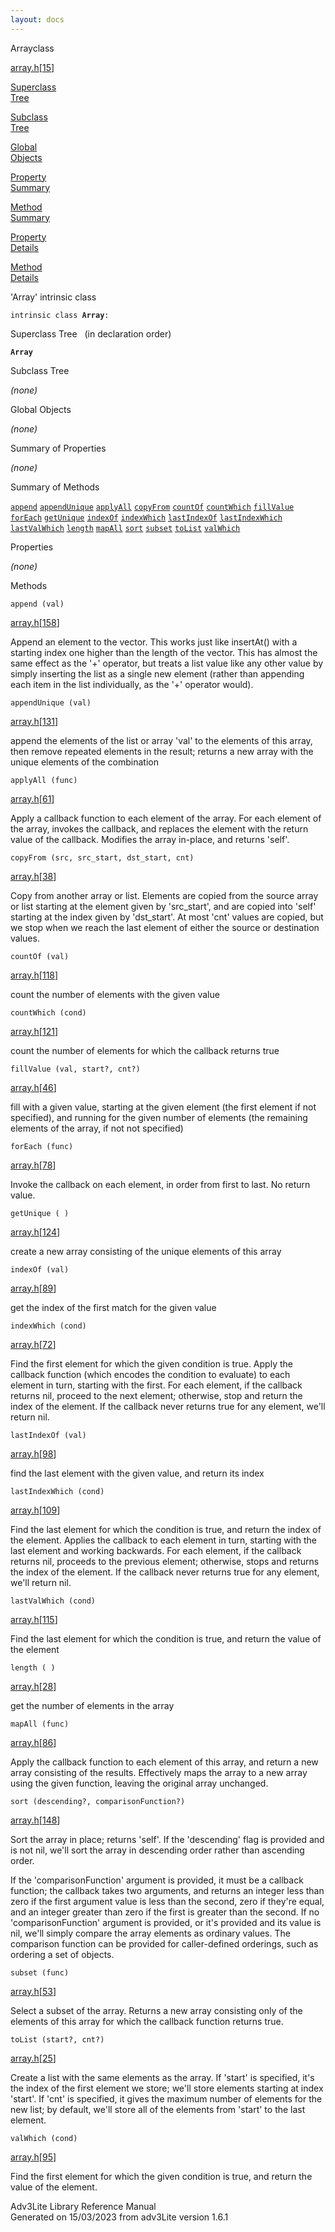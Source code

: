 ```yaml
---
layout: docs
---
```

<span class="title">Array</span><span class="type">class</span>

[array.h](../file/array.h.html)\[[15](../source/array.h.html#15)\]

[Superclass  
Tree](#_SuperClassTree_)

[Subclass  
Tree](#_SubClassTree_)

[Global  
Objects](#_ObjectSummary_)

[Property  
Summary](#_PropSummary_)

[Method  
Summary](#_MethodSummary_)

[Property  
Details](#_Properties_)

[Method  
Details](#_Methods_)



'Array' intrinsic class

`intrinsic class `**`Array`**` : `



<span id="_SuperClassTree_"></span>



<span class="hdln">Superclass Tree</span>   (in declaration order)



**`Array`**  
<span id="_SubClassTree_"></span>



<span class="hdln">Subclass Tree</span>  



*(none)* <span id="_ObjectSummary_"></span>



<span class="hdln">Global Objects</span>  



*(none)* <span id="_PropSummary_"></span>



<span class="hdln">Summary of Properties</span>  





*(none)* <span id="_MethodSummary_"></span>



<span class="hdln">Summary of Methods</span>  



[`append`](#append) [`appendUnique`](#appendUnique) [`applyAll`](#applyAll) [`copyFrom`](#copyFrom) [`countOf`](#countOf) [`countWhich`](#countWhich) [`fillValue`](#fillValue) [`forEach`](#forEach) [`getUnique`](#getUnique) [`indexOf`](#indexOf) [`indexWhich`](#indexWhich) [`lastIndexOf`](#lastIndexOf) [`lastIndexWhich`](#lastIndexWhich) [`lastValWhich`](#lastValWhich) [`length`](#length) [`mapAll`](#mapAll) [`sort`](#sort) [`subset`](#subset) [`toList`](#toList) [`valWhich`](#valWhich)

<span id="_Properties_"></span>



<span class="hdln">Properties</span>  



*(none)* <span id="_Methods_"></span>



<span class="hdln">Methods</span>  



<span id="append"></span>

`append (val)`

[array.h](../file/array.h.html)\[[158](../source/array.h.html#158)\]



Append an element to the vector. This works just like insertAt() with a
starting index one higher than the length of the vector. This has almost
the same effect as the '+' operator, but treats a list value like any
other value by simply inserting the list as a single new element (rather
than appending each item in the list individually, as the '+' operator
would).



<span id="appendUnique"></span>

`appendUnique (val)`

[array.h](../file/array.h.html)\[[131](../source/array.h.html#131)\]



append the elements of the list or array 'val' to the elements of this
array, then remove repeated elements in the result; returns a new array
with the unique elements of the combination



<span id="applyAll"></span>

`applyAll (func)`

[array.h](../file/array.h.html)\[[61](../source/array.h.html#61)\]



Apply a callback function to each element of the array. For each element
of the array, invokes the callback, and replaces the element with the
return value of the callback. Modifies the array in-place, and returns
'self'.



<span id="copyFrom"></span>

`copyFrom (src, src_start, dst_start, cnt)`

[array.h](../file/array.h.html)\[[38](../source/array.h.html#38)\]



Copy from another array or list. Elements are copied from the source
array or list starting at the element given by 'src_start', and are
copied into 'self' starting at the index given by 'dst_start'. At most
'cnt' values are copied, but we stop when we reach the last element of
either the source or destination values.



<span id="countOf"></span>

`countOf (val)`

[array.h](../file/array.h.html)\[[118](../source/array.h.html#118)\]



count the number of elements with the given value



<span id="countWhich"></span>

`countWhich (cond)`

[array.h](../file/array.h.html)\[[121](../source/array.h.html#121)\]



count the number of elements for which the callback returns true



<span id="fillValue"></span>

`fillValue (val, start?, cnt?)`

[array.h](../file/array.h.html)\[[46](../source/array.h.html#46)\]



fill with a given value, starting at the given element (the first
element if not specified), and running for the given number of elements
(the remaining elements of the array, if not not specified)



<span id="forEach"></span>

`forEach (func)`

[array.h](../file/array.h.html)\[[78](../source/array.h.html#78)\]



Invoke the callback on each element, in order from first to last. No
return value.



<span id="getUnique"></span>

`getUnique ( )`

[array.h](../file/array.h.html)\[[124](../source/array.h.html#124)\]



create a new array consisting of the unique elements of this array



<span id="indexOf"></span>

`indexOf (val)`

[array.h](../file/array.h.html)\[[89](../source/array.h.html#89)\]



get the index of the first match for the given value



<span id="indexWhich"></span>

`indexWhich (cond)`

[array.h](../file/array.h.html)\[[72](../source/array.h.html#72)\]



Find the first element for which the given condition is true. Apply the
callback function (which encodes the condition to evaluate) to each
element in turn, starting with the first. For each element, if the
callback returns nil, proceed to the next element; otherwise, stop and
return the index of the element. If the callback never returns true for
any element, we'll return nil.



<span id="lastIndexOf"></span>

`lastIndexOf (val)`

[array.h](../file/array.h.html)\[[98](../source/array.h.html#98)\]



find the last element with the given value, and return its index



<span id="lastIndexWhich"></span>

`lastIndexWhich (cond)`

[array.h](../file/array.h.html)\[[109](../source/array.h.html#109)\]



Find the last element for which the condition is true, and return the
index of the element. Applies the callback to each element in turn,
starting with the last element and working backwards. For each element,
if the callback returns nil, proceeds to the previous element;
otherwise, stops and returns the index of the element. If the callback
never returns true for any element, we'll return nil.



<span id="lastValWhich"></span>

`lastValWhich (cond)`

[array.h](../file/array.h.html)\[[115](../source/array.h.html#115)\]



Find the last element for which the condition is true, and return the
value of the element



<span id="length"></span>

`length ( )`

[array.h](../file/array.h.html)\[[28](../source/array.h.html#28)\]



get the number of elements in the array



<span id="mapAll"></span>

`mapAll (func)`

[array.h](../file/array.h.html)\[[86](../source/array.h.html#86)\]



Apply the callback function to each element of this array, and return a
new array consisting of the results. Effectively maps the array to a new
array using the given function, leaving the original array unchanged.



<span id="sort"></span>

`sort (descending?, comparisonFunction?)`

[array.h](../file/array.h.html)\[[148](../source/array.h.html#148)\]



Sort the array in place; returns 'self'. If the 'descending' flag is
provided and is not nil, we'll sort the array in descending order rather
than ascending order.

If the 'comparisonFunction' argument is provided, it must be a callback
function; the callback takes two arguments, and returns an integer less
than zero if the first argument value is less than the second, zero if
they're equal, and an integer greater than zero if the first is greater
than the second. If no 'comparisonFunction' argument is provided, or
it's provided and its value is nil, we'll simply compare the array
elements as ordinary values. The comparison function can be provided for
caller-defined orderings, such as ordering a set of objects.



<span id="subset"></span>

`subset (func)`

[array.h](../file/array.h.html)\[[53](../source/array.h.html#53)\]



Select a subset of the array. Returns a new array consisting only of the
elements of this array for which the callback function returns true.



<span id="toList"></span>

`toList (start?, cnt?)`

[array.h](../file/array.h.html)\[[25](../source/array.h.html#25)\]



Create a list with the same elements as the array. If 'start' is
specified, it's the index of the first element we store; we'll store
elements starting at index 'start'. If 'cnt' is specified, it gives the
maximum number of elements for the new list; by default, we'll store all
of the elements from 'start' to the last element.



<span id="valWhich"></span>

`valWhich (cond)`

[array.h](../file/array.h.html)\[[95](../source/array.h.html#95)\]



Find the first element for which the given condition is true, and return
the value of the element.





Adv3Lite Library Reference Manual  
Generated on 15/03/2023 from adv3Lite version 1.6.1


